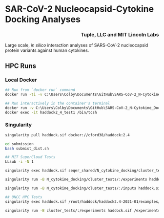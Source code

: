 # SAR-CoV-2 Nucleocapsid-Cytokine Docking Analyses

<h3 align="right">Tuple, LLC and MIT Lincoln Labs</h3>

Large scale, _in silico_ interaction analyses of SARS-CoV-2 nucleocapsid protein variants against human cytokines.

## HPC Runs

### Local Docker
```bash
## Run from `docker run` command
docker run -ti -v C:\Users\Colby\Documents\GitHub\SARS-CoV-2_N-Cytokine_Docking\cluster_tests:/inputs haddock2_4 /inputs/SARS-CoV-2_N_Wu1__CXCL12alpha/run-docking.csh /inputs/SARS-CoV-2_N_Wu1__CXCL12alpha

## Run interactively in the container's terminal
docker run -v C:\Users\Colby\Documents\GitHub\SARS-CoV-2_N-Cytokine_Docking\cluster_tests:/inputs --name haddock2_4_test1 -d haddock2_4
docker exec -it haddock2_4_test1 /bin/tcsh
```

### Singularity
```bash
singularity pull haddock.sif docker://cford38/haddock:2.4

cd submission
bash submist_dist.sh
```

```bash
## MIT SuperCloud Tests
LLsub -i -N 1

singularity exec haddock.sif seqer_shared/N_cytokine_docking/cluster_tests/SARS-CoV-2_N_Wu1__CXCL12beta/run-docking.csh

singularity run -B N_cytokine_docking/cluster_tests/:/experiments haddock.sif /experiments/SARS-CoV-2_N_Wu1__CXCL12beta/run-docking.csh /experiments/SARS-CoV-2_N_Wu1__CXCL12beta/

singularity run -B N_cytokine_docking/cluster_tests/:/inputs haddock.sif /root/haddock/haddock2.4-2021-01/examples/protein-protein/run-example.csh

## UNCC HPC Tests
singularity exec haddock.sif /root/haddock/haddock2.4-2021-01/examples/protein-protein/run-example.csh

singularity run -B cluster_tests/:/experiments haddock.sif /experiments/SARS-CoV-2_N_Wu1__CXCL12beta/run-docking.csh /experiments/SARS-CoV-2_N_Wu1__CXCL12beta/
```




